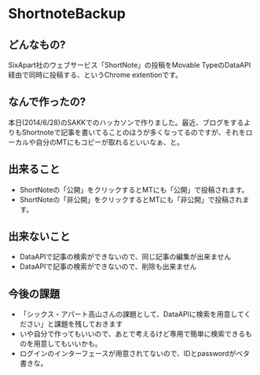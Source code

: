 # ShortnoteBackup

## どんなもの?

SixApart社のウェブサービス「ShortNote」の投稿をMovable TypeのDataAPI経由で同時に投稿する、というChrome extentionです。

## なんで作ったの?

本日(2014/6/28)のSAKKでのハッカソンで作りました。最近、ブログをするよりもShortnoteで記事を書いてることのほうが多くなってるのですが、それをローカルや自分のMTにもコピーが取れるといいなぁ、と。

## 出来ること

* ShortNoteの「公開」をクリックするとMTにも「公開」で投稿されます。
* ShortNoteの「非公開」をクリックするとMTにも「非公開」で投稿されます。

## 出来ないこと

* DataAPIで記事の検索ができないので、同じ記事の編集が出来ません
* DataAPIで記事の検索ができないので、削除も出来ません

## 今後の課題

* 「シックス・アパート高山さんの課題として、DataAPIに検索を用意してください」と課題を残しておきます
*  いや自分で作ってもいいので、あとで考えるけど専用で簡単に検索できるものを用意してもいいかも。
* ログインのインターフェースが用意されてないので、IDとpasswordがベタ書きな。



